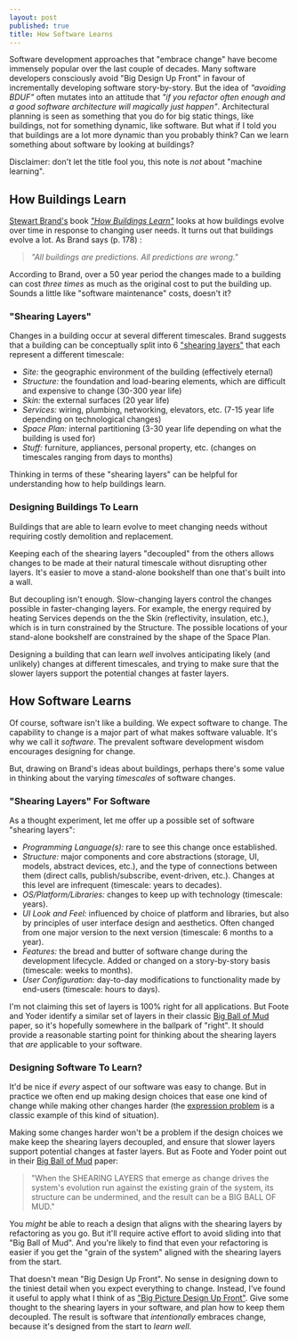 ```yaml
---
layout: post
published: true
title: How Software Learns
---
```


Software development approaches that "embrace change" have become immensely popular over the last couple of decades. Many software developers consciously avoid "Big Design Up Front" in favour of incrementally developing software story-by-story. But the idea of *"avoiding BDUF"* often mutates into an attitude that *"if you refactor often enough and a good software architecture will magically just happen"*. Architectural planning is seen as something that you do for big static things, like buildings, not for something dynamic, like software. But what if I told you that buildings are a lot more dynamic than you probably think? Can we learn something about software by looking at buildings?

Disclaimer: don't let the title fool you, this note is *not* about "machine learning".

## How Buildings Learn

[Stewart Brand's](https://en.wikipedia.org/wiki/Stewart_Brand) book [*"How Buildings Learn"*](https://en.wikipedia.org/wiki/How_Buildings_Learn) looks at how buildings evolve over time in response to changing user needs. It turns out that buildings evolve a lot. As Brand says (p. 178) :

> *"All buildings are predictions. All predictions are wrong."*

According to Brand, over a 50 year period the changes made to a building can cost *three times* as much as the original cost to put the building up. Sounds a little like "software maintenance" costs, doesn't it?

### "Shearing Layers"

Changes in a building occur at several different timescales. Brand suggests that a building can be conceptually split into 6 ["shearing layers"](https://en.wikipedia.org/wiki/Shearing_layers) that each represent a different timescale:

- _Site:_ the geographic environment of the building (effectively eternal)
- _Structure:_ the foundation and load-bearing elements, which are difficult and expensive to change (30-300 year life)
- _Skin:_ the external surfaces (20 year life)
- _Services:_ wiring, plumbing, networking, elevators, etc. (7-15 year life depending on technological changes)
- _Space Plan:_ internal partitioning (3-30 year life depending on what the building is used for)
- _Stuff:_ furniture, appliances, personal property, etc. (changes on timescales ranging from days to months)

Thinking in terms of these "shearing layers" can be helpful for understanding how to help buildings learn.

### Designing Buildings To Learn

Buildings that are able to learn evolve to meet changing needs without requiring costly demolition and replacement.

Keeping each of the shearing layers "decoupled" from the others allows changes to be made at their natural timescale without disrupting other layers. It's easier to move a stand-alone bookshelf than one that's built into a wall.

But decoupling isn't enough. Slow-changing layers control the changes possible in faster-changing layers. For example, the energy required by heating Services depends on the the Skin (reflectivity, insulation, etc.), which is in turn constrained by the Structure. The possible locations of your stand-alone bookshelf are constrained by the shape of the Space Plan.

Designing a building that can learn *well* involves anticipating likely (and unlikely) changes at different timescales, and trying to make sure that the slower layers support the potential changes at faster layers.

## How Software Learns

Of course, software isn't like a building. We expect software to change. The capability to change is a major part of what makes software valuable. It's why we call it *software*. The prevalent software development wisdom encourages designing for change.

But, drawing on Brand's ideas about buildings, perhaps there's some value in thinking about the varying *timescales* of software changes.

### "Shearing Layers" For Software

As a thought experiment, let me offer up a possible set of software "shearing layers":

- _Programming Language(s):_ rare to see this change once established.
- _Structure:_  major components and core abstractions (storage, UI, models, abstract devices, etc.), and the type of connections between them (direct calls, publish/subscribe, event-driven, etc.). Changes at this level are infrequent (timescale: years to decades).
- _OS/Platform/Libraries:_ changes to keep up with technology (timescale: years).
- _UI Look and Feel:_ influenced by choice of platform and libraries, but also by principles of user interface design and aesthetics. Often changed from one major version to the next version (timescale: 6 months to a year).
- _Features:_ the bread and butter of software change during the development lifecycle. Added or changed on a story-by-story basis (timescale: weeks to months).
- _User Configuration:_ day-to-day modifications to functionality made by end-users (timescale: hours to days).

I'm not claiming this set of layers is 100% right for all applications. But Foote and Yoder identify a similar set of layers in their classic [Big Ball of Mud](http://www.laputan.org/mud/) paper, so it's hopefully somewhere in the ballpark of "right". It should provide a reasonable starting point for thinking about the shearing layers that *are* applicable to your software.

### Designing Software To Learn?

It'd be nice if *every* aspect of our software was easy to change. But in practice we often end up making design choices that ease one kind of change while making other changes harder (the [expression problem](https://en.wikipedia.org/wiki/Expression_problem) is a classic example of this kind of situation).

Making some changes harder won't be a problem if the design choices we make keep the shearing layers decoupled, and ensure that slower layers support potential changes at faster layers. But as Foote and Yoder point out in their [Big Ball of Mud](http://www.laputan.org/mud/) paper:

> "When the SHEARING LAYERS that emerge as change drives the system's evolution run against the existing grain of the system, its structure can be undermined, and the result can be a BIG BALL OF MUD."

You *might* be able to reach a design that aligns with the shearing layers by refactoring as you go. But it'll require active effort to avoid sliding into that "Big Ball of Mud". And you're likely to find that even your refactoring is easier if you get the "grain of the system" aligned with the shearing layers from the start.

That doesn't mean "Big Design Up Front". No sense in designing down to the tiniest detail when you expect everything to change. Instead, I've found it useful to apply what I think of as ["Big Picture Design Up Front"](http://www.codingthearchitecture.com/2017/10/11/evolutionary_design_still_requires_up_front_thinking.html). Give some thought to the shearing layers in your software, and plan how to keep them decoupled. The result is software that *intentionally* embraces change, because it's designed from the start to *learn well*.
